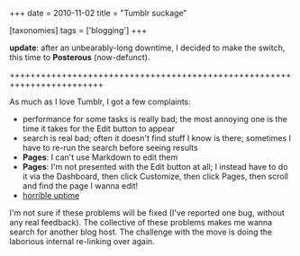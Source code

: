 +++
date = 2010-11-02
title = "Tumblr suckage"

[taxonomies]
tags = ['blogging']
+++

**update**: after an unbearably-long downtime, I decided to make the
switch, this time to **Posterous** (now-defunct).

++++++++++++++++++++++++++++++++++++++++++++++++++++++++++++++++++++++++

As much as I love Tumblr, I got a few complaints:

-   performance for some tasks is really bad; the most annoying one is
    the time it takes for the Edit button to appear
-   search is real bad; often it doesn\'t find stuff I know is there;
    sometimes I have to re-run the search before seeing results
-   **Pages**: I can\'t use Markdown to edit them
-   **Pages**: I\'m not presented with the Edit button at all; I instead
    have to do it via the Dashboard, then click Customize, then click
    Pages, then scroll and find the page I wanna edit!
-   [horrible uptime]

I\'m not sure if these problems will be fixed (I\'ve reported one bug,
without any real feedback). The collective of these problems makes me
wanna search for another blog host. The challenge with the move is doing
the laborious internal re-linking over again.

  [horrible uptime]: http://royal.pingdom.com/2010/12/17/the-most-reliable-and-unreliable-blogging-services-2/
